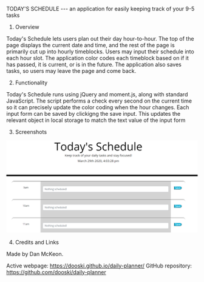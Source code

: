 TODAY'S SCHEDULE --- an application for easily keeping track of your 9-5 tasks

1. Overview

Today's Schedule lets users plan out their day hour-to-hour. The top of the page displays the current date and time, and the rest of the page is primarily cut up into hourly timeblocks. Users may input their schedule into each hour slot. The application color codes each timeblock based on if it has passed, it is current, or is in the future. The application also saves tasks, so users may leave the page and come back.

2. Functionality

Today's Schedule runs using jQuery and moment.js, along with standard JavaScript. The script performs a check every second on the current time so it can precisely update the color coding when the hour changes. Each input form can be saved by clickigng the save input. This updates the relevant object in local storage to match the text value of the input form

3. Screenshots

![Screenshot of Today's Schedule](screenshot.PNG)

4. Credits and Links

Made by Dan McKeon.

Active webpage: https://dooski.github.io/daily-planner/
GitHub repository: https://github.com/dooski/daily-planner

